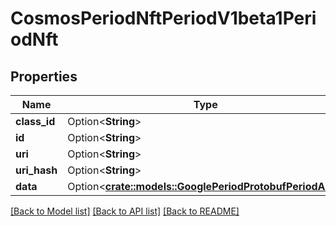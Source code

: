 # CosmosPeriodNftPeriodV1beta1PeriodNft

## Properties

Name | Type | Description | Notes
------------ | ------------- | ------------- | -------------
**class_id** | Option<**String**> |  | [optional]
**id** | Option<**String**> |  | [optional]
**uri** | Option<**String**> |  | [optional]
**uri_hash** | Option<**String**> |  | [optional]
**data** | Option<[**crate::models::GooglePeriodProtobufPeriodAny**](google.protobuf.Any.md)> |  | [optional]

[[Back to Model list]](../README.md#documentation-for-models) [[Back to API list]](../README.md#documentation-for-api-endpoints) [[Back to README]](../README.md)


